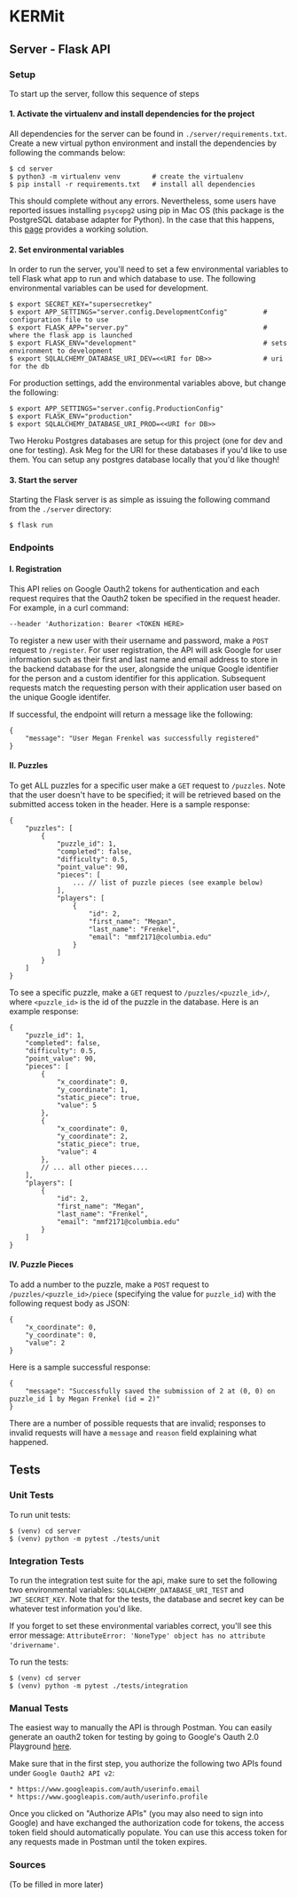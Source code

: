 # KERMit

## Server - Flask API

### Setup
To start up the server, follow this sequence of steps

#### 1. Activate the virtualenv and install dependencies for the project

All dependencies for the server can be found in `./server/requirements.txt`. Create a new virtual python environment
and install the dependencies by following the commands below:
```
$ cd server
$ python3 -m virtualenv venv        # create the virtualenv
$ pip install -r requirements.txt   # install all dependencies
```
This should complete without any errors. Nevertheless, some users have reported issues installing
`psycopg2` using pip in Mac OS (this package is the PostgreSQL database adapter for Python).
In the case that this happens, this [page](https://stackoverflow.com/a/42264168)  provides a working solution.

#### 2. Set environmental variables

In order to run the server, you'll need to set a few environmental variables to tell Flask 
 what app to run and which database to use. The following environmental variables can be used for
 development.
```
$ export SECRET_KEY="supersecretkey"       
$ export APP_SETTINGS="server.config.DevelopmentConfig"         # configuration file to use
$ export FLASK_APP="server.py"                                  # where the flask app is launched
$ export FLASK_ENV="development"                                # sets environment to development 
$ export SQLALCHEMY_DATABASE_URI_DEV=<<URI for DB>>             # uri for the db
```

For production settings, add the environmental variables above, but change the following:
```
$ export APP_SETTINGS="server.config.ProductionConfig"
$ export FLASK_ENV="production"
$ export SQLALCHEMY_DATABASE_URI_PROD=<<URI for DB>> 
```

Two Heroku Postgres databases are setup for this project (one for dev and one for testing). Ask Meg for
the URI for these databases if you'd like to use them. You can setup any postgres database locally that you'd 
like though!
 
#### 3. Start the server

Starting the Flask server is as simple as issuing the following command
from the `./server` directory:
```
$ flask run
```

### Endpoints

#### I. Registration

This API relies on Google Oauth2 tokens for authentication and each request requires that the Oauth2 token be specified
in the request header. For example, in a curl command:
```
--header 'Authorization: Bearer <TOKEN HERE>
```

To register a new user with their username and password, make a `POST` request to `/register`. For user registration,
the API will ask Google for user information such as their first and last name and email address to store in the
backend database for the user, alongside the unique Google identifier for the person and a custom identifier for
this application. Subsequent requests match the requesting person with their application user based on the unique 
Google identifer.

If successful, the endpoint will return a message like the following:
```
{
    "message": "User Megan Frenkel was successfully registered"
}
```

#### II. Puzzles

To get ALL puzzles for a specific user make a `GET` request to `/puzzles`. Note that the user doesn't have to be 
specified; it will be retrieved based on the submitted access token in the header. Here is a sample response:

```
{
    "puzzles": [
        {
            "puzzle_id": 1,
            "completed": false,
            "difficulty": 0.5,
            "point_value": 90,
            "pieces": [ 
                ... // list of puzzle pieces (see example below)
            ],
            "players": [
                {
                    "id": 2,
                    "first_name": "Megan",
                    "last_name": "Frenkel",
                    "email": "mmf2171@columbia.edu"
                }
            ]
        }
    ]
}
```

To see a specific puzzle, make a `GET` request to `/puzzles/<puzzle_id>/`, where `<puzzle_id>` is 
the id of the puzzle in the database. Here is an example response:

```
{
    "puzzle_id": 1,
    "completed": false,
    "difficulty": 0.5,
    "point_value": 90,
    "pieces": [
        {
            "x_coordinate": 0,
            "y_coordinate": 1,
            "static_piece": true,
            "value": 5
        },
        {
            "x_coordinate": 0,
            "y_coordinate": 2,
            "static_piece": true,
            "value": 4
        },
        // ... all other pieces....
    ],
    "players": [
        {
            "id": 2,
            "first_name": "Megan",
            "last_name": "Frenkel",
            "email": "mmf2171@columbia.edu"
        }
    ]
}
```

#### IV. Puzzle Pieces

To add a number to the puzzle, make a `POST` request to `/puzzles/<puzzle_id>/piece` (specifying the value 
for `puzzle_id`) with the following request body as JSON:
```
{
    "x_coordinate": 0,
    "y_coordinate": 0,
    "value": 2
}
```
Here is a sample successful response:
```
{
    "message": "Successfully saved the submission of 2 at (0, 0) on puzzle_id 1 by Megan Frenkel (id = 2)"
}
```

There are a number of possible requests that are invalid; responses to invalid requests
will have a `message` and `reason` field explaining what happened.

## Tests

### Unit Tests

To run unit tests:
```
$ (venv) cd server
$ (venv) python -m pytest ./tests/unit
```

### Integration Tests

To run the integration test suite for the api, make sure to set the following two
environmental variables: `SQLALCHEMY_DATABASE_URI_TEST` and `JWT_SECRET_KEY`. Note that
for the tests, the database and secret key can be whatever test information you'd like.

If you forget to set these environmental variables correct, you'll see this error message: 
`AttributeError: 'NoneType' object has no attribute 'drivername'`.

To run the tests:
```
$ (venv) cd server
$ (venv) python -m pytest ./tests/integration
```

### Manual Tests

The easiest way to manually the API is through Postman. You can easily generate an oauth2 token for testing
by going to Google's Oauth 2.0 Playground [here](https://developers.google.com/oauthplayground/).

Make sure that in the first step, you authorize the following two APIs found under `Google Oauth2 API v2`:
```
* https://www.googleapis.com/auth/userinfo.email
* https://www.googleapis.com/auth/userinfo.profile
```
Once you clicked on "Authorize APIs" (you may also need to sign into Google) and have exchanged the authorization
code for tokens, the access token field should automatically populate. You can use this access token for any requests 
made in Postman until the token expires.

### Sources

(To be filled in more later) 